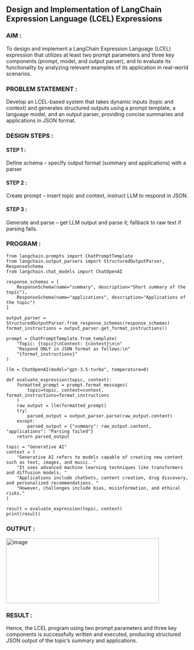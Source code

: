 ## Design and Implementation of LangChain Expression Language (LCEL) Expressions

### AIM :
To design and implement a LangChain Expression Language (LCEL) expression that utilizes at least two prompt parameters and three key components (prompt, model, and output parser), and to evaluate its functionality by analyzing relevant examples of its application in real-world scenarios.

### PROBLEM STATEMENT :
Develop an LCEL-based system that takes dynamic inputs (topic and context) and generates structured outputs using a prompt template, a language model, and an output parser, providing concise summaries and applications in JSON format.

### DESIGN STEPS :

#### STEP 1 :
Define schema – specify output format (summary and applications) with a parser

#### STEP 2 :
Create prompt – insert topic and context, instruct LLM to respond in JSON.

#### STEP 3 :
Generate and parse – get LLM output and parse it; fallback to raw text if parsing fails.

### PROGRAM :
```
from langchain.prompts import ChatPromptTemplate
from langchain.output_parsers import StructuredOutputParser, ResponseSchema
from langchain.chat_models import ChatOpenAI

response_schemas = [
    ResponseSchema(name="summary", description="Short summary of the topic"),
    ResponseSchema(name="applications", description="Applications of the topic")
]

output_parser = StructuredOutputParser.from_response_schemas(response_schemas)
format_instructions = output_parser.get_format_instructions()

prompt = ChatPromptTemplate.from_template(
    "Topic: {topic}\nContext: {context}\n\n"
    "Respond ONLY in JSON format as follows:\n"
    "{format_instructions}"
)

llm = ChatOpenAI(model="gpt-3.5-turbo", temperature=0)

def evaluate_expression(topic, context):
    formatted_prompt = prompt.format_messages(
        topic=topic, context=context, format_instructions=format_instructions
    )
    raw_output = llm(formatted_prompt)
    try:
        parsed_output = output_parser.parse(raw_output.content)
    except:
        parsed_output = {"summary": raw_output.content, "applications": "Parsing failed"}
    return parsed_output

topic = "Generative AI"
context = (
    "Generative AI refers to models capable of creating new content such as text, images, and music. "
    "It uses advanced machine learning techniques like transformers and diffusion models. "
    "Applications include chatbots, content creation, drug discovery, and personalized recommendations. "
    "However, challenges include bias, misinformation, and ethical risks."
)

result = evaluate_expression(topic, context)
print(result)
```
### OUTPUT :
<img width="414" height="176" alt="image" src="https://github.com/user-attachments/assets/e779fe54-21fd-4041-a8f4-e112b42edee6" />

### RESULT :
Hence, the LCEL program using two prompt parameters and three key components is successfully written and executed, producing structured JSON output of the topic’s summary and applications.
